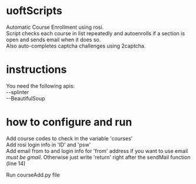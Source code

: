 # uoftScripts
Automatic Course Enrollment using rosi.<br />
Script checks each course in list repeatedly and autoenrolls if a section is open and sends email when it does so.<br />
Also auto-completes captcha challenges using 2captcha.<br />


# instructions
You need the following apis:<br />
--splinter<br />
--BeautifulSoup<br />


# how to configure and run
Add course codes to check in the variable 'courses'<br />
Add rosi login info in 'ID' and 'psw'<br />
Add email from to and login info for 'from' address if you want to use email *must be gmail*. Otherwise just write 'return' right after the sendMail function (line 14)<br />

Run courseAdd.py file<br />
